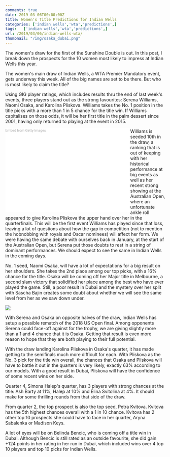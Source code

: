 ```yaml
---
comments: true
date: 2019-03-06T00:00:00Z
title: Women's Title Predictions for Indian Wells
categories: ['indian wells','wta','predictions',]
tags:   ['indian wells','wta','predictions',]
url: /2019/03/06/indian-wells-wta/
thumbnail: "/img/osaka_dubai.png"
---
```


The women's draw for the first of the Sunshine Double is out. In this post, I break down the prospects for the 10 women most likely to impress at Indian Wells this year. 

<!--more-->


The women's main draw of Indian Wells, a WTA Premier Mandatory event, gets underway this week. All of the big names are set to be there. But who is most likely to claim the title?

Using GIG player ratings, which includes results thru the end of last week's events, three players stand out as the strong favourites: Serena Williams, Naomi Osaka, and Karolina Pliskova. Williams takes the No. 1 position in the title picks with a more than 1 in 5 chance for the title win. If Williams capitalises on those odds, it will be her first title in the palm dessert since 2001, having only returned to playing at the event in 2015. 

<div class="getty embed image" style="background-color:#fff;display:inline-block;font-family:Roboto,sans-serif;color:#a7a7a7;font-size:11px;width:100%;max-width:394px;float:left;"><div style="padding:0;margin:0;text-align:left;"><a href="http://www.gettyimages.com.au/detail/1130741165" target="_blank" style="color:#a7a7a7;text-decoration:none;font-weight:normal !important;border:none;display:inline-block;">Embed from Getty Images</a></div><div style="overflow:hidden;position:relative;height:0;padding:63.299664% 0 0 0;width:100%;"><iframe src="//embed.gettyimages.com/embed/1130741165?et=QZshVovESr9WJTXufpuRZw&tld=com.au&sig=whGsLp9cbyui7rLTJ85Gj05GH_paR1lG0U8ZIXsaDAc=&caption=true&ver=1" scrolling="no" frameborder="0" width="594" height="376" style="display:inline-block;position:absolute;top:0;left:0;width:100%;height:100%;margin:0;"></iframe></div></div>

Williams is seeded 10th in the draw, a ranking that is out of keeping with her historical performance at big events as well as her recent strong showing at the Australian Open, where an unfortunate ankle roll appeared to give Karolina Pliskova the upper hand over her in the quarterfinals. This will be the first event Williams has played since that loss, leaving a lot of questions about how the gap in competition (not to mention the hobnobbing with royals and Oscar nominees) will affect her form. We were having the same debate with ourselves back in January, at the start of the Australian Open, but Serena put those doubts to rest in a string of dominant performances. We should expect to see the same in Indian Wells in the coming days.

No. 1 seed, Naomi Osaka, will have a lot of expectations for a big result on her shoulders. She takes the 2nd place among our top picks, with a 16% chance for the title. Osaka will be coming off her Major title in Melbourne, a second slam victory that solidified her place among the best who have ever played the game. Still, a poor result in Dubai and the mystery over her split with Sascha Bajin creates some doubt about whether we will see the same level from her as we saw down under.  

<div>
<img src="/img/indianwells-2019-wta.png" />
</div>


With Serena and Osaka on opposite halves of the draw, Indian Wells has setup a possible rematch of the 2018 US Open final. Among opponents Serena could face-off against for the trophy, we are giving slightly more than a 1 and 4 chance that it is Osaka. Getting that result is even more reason to hope that they are both playing to their full potential.

With the draw landing Karolina Pliskova in Osaka's quarter, it has made getting to the semifinals much more difficult for each. With Pliskova as the No. 3 pick for the title win overall, the chances that Osaka and Pliskova will have to battle it out in the quarters is very likely, exactly 63% according to our models. With a good result in Dubai, Pliskova will have the confidence of some recent wins on her side.

Quarter 4, Simona Halep's quarter, has 3 players with strong chances at the title: Ash Barty at 11%, Halep at 10% and Elina Svitolina at 4%. It should make for some thrilling rounds from that side of the draw. 

From quarter 2, the top prospect is also the top seed, Petra Kvitova. Kvitova has the 5th highest chances overall with a 1 in 10 chance. Kvitova has 2 other top 10 prospects she could have to face in her quarter, Aryna Sabalenka or Madison Keys.

A lot of eyes will be on Belinda Bencic, who is coming off a title win in Dubai. Although Bencic is still rated as an outside favourite, she did gain +124 points in her rating in her run in Dubai, which included wins over 4 top 10 players and top 10 picks for Indian Wells. 



